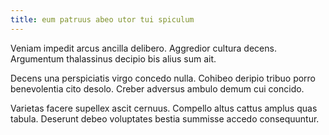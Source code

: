 ```yaml
---
title: eum patruus abeo utor tui spiculum
---
```


Veniam impedit arcus ancilla delibero. Aggredior cultura decens. Argumentum thalassinus decipio bis alius sum ait.

Decens una perspiciatis virgo concedo nulla. Cohibeo deripio tribuo porro benevolentia cito desolo. Creber adversus ambulo demum cui concido.

Varietas facere supellex ascit cernuus. Compello altus cattus amplus quas tabula. Deserunt debeo voluptates bestia summisse accedo consequuntur.